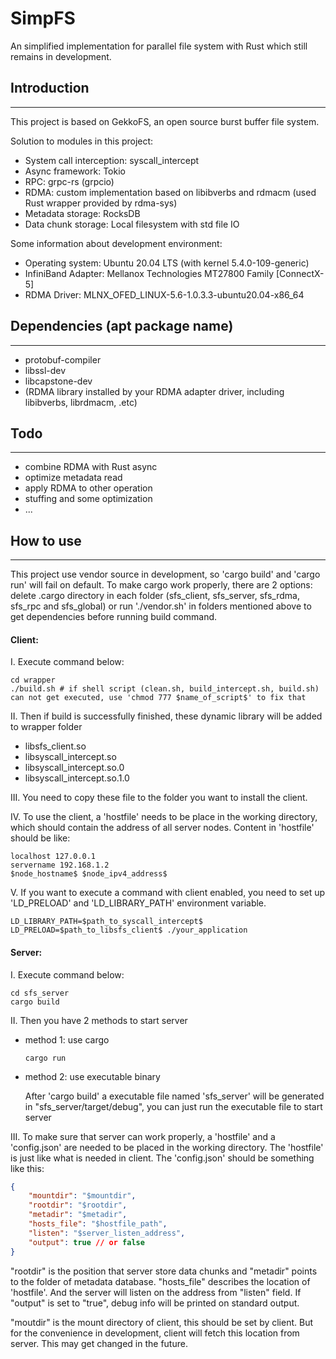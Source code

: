 # SimpFS

An simplified implementation for parallel file system with Rust which still remains in development.

## Introduction

---

This project is based on GekkoFS, an open source burst buffer file system.

Solution to modules in this project:

- System call interception: syscall_intercept
- Async framework: Tokio
- RPC: grpc-rs (grpcio)
- RDMA: custom implementation based on libibverbs and rdmacm (used Rust wrapper provided by rdma-sys)
- Metadata storage: RocksDB
- Data chunk storage: Local filesystem with std file IO

Some information about development environment:

- Operating system: Ubuntu 20.04 LTS (with kernel 5.4.0-109-generic)
- InfiniBand Adapter: Mellanox Technologies MT27800 Family [ConnectX-5]
- RDMA Driver: MLNX_OFED_LINUX-5.6-1.0.3.3-ubuntu20.04-x86_64

## Dependencies (apt package name)

----

- protobuf-compiler
- libssl-dev
- libcapstone-dev
- (RDMA library installed by your RDMA adapter driver, including libibverbs, librdmacm, .etc)

## Todo

---

- combine RDMA with Rust async
- optimize metadata read
- apply RDMA to other operation
- stuffing and some optimization
- ...

## How to use

----

This project use vendor source in development, so 'cargo build' and 'cargo run' will fail on default. To make cargo work properly, there are 2 options: delete .cargo directory in each folder (sfs_client, sfs_server, sfs_rdma, sfs_rpc and sfs_global) or run './vendor.sh' in folders mentioned above to get dependencies before running build command.

#### Client:

I. Execute command below:

```shell
cd wrapper
./build.sh # if shell script (clean.sh, build_intercept.sh, build.sh) can not get executed, use 'chmod 777 $name_of_script$' to fix that
```

II. Then if build is successfully finished, these dynamic library will be added to wrapper folder

- libsfs_client.so
- libsyscall_intercept.so
- libsyscall_intercept.so.0
- libsyscall_intercept.so.1.0

III. You need to copy these file to the folder you want to install the client.

IV. To use the client, a 'hostfile' needs to be place in the working directory, which should contain the address of all server nodes. Content in 'hostfile' should be like:

```
localhost 127.0.0.1
servername 192.168.1.2
$node_hostname$ $node_ipv4_address$
```

V. If you want to execute a command with client enabled, you need to set up 'LD_PRELOAD' and 'LD_LIBRARY_PATH' environment variable.

``` shell
LD_LIBRARY_PATH=$path_to_syscall_intercept$ LD_PRELOAD=$path_to_libsfs_client$ ./your_application
```

#### Server:

I. Execute command below:

```shell
cd sfs_server
cargo build
```

II. Then you have 2 methods to start server

- method 1: use cargo

  ```shell
  cargo run
  ```

- method 2: use executable binary

  After 'cargo build' a executable file named 'sfs_server' will be generated in "sfs_server/target/debug", you can just run the executable file to start server

III. To make sure that server can work properly, a 'hostfile' and a 'config.json' are needed to be placed in the working directory. The 'hostfile' is just like what is needed in client. The 'config.json' should be something like this:

```json
{
    "mountdir": "$mountdir",
    "rootdir": "$rootdir",
    "metadir": "$metadir",
    "hosts_file": "$hostfile_path",
    "listen": "$server_listen_address",
    "output": true // or false
}
```

"rootdir" is the position that server store data chunks and "metadir" points to the folder of metadata database. "hosts_file" describes the location of 'hostfile'. And the server will listen on the address from "listen" field. If "output" is set to "true", debug info will be printed on standard output.

"moutdir" is the mount directory of client, this should be set by client. But for the convenience in development, client will fetch this location from server. This may get changed in the future.